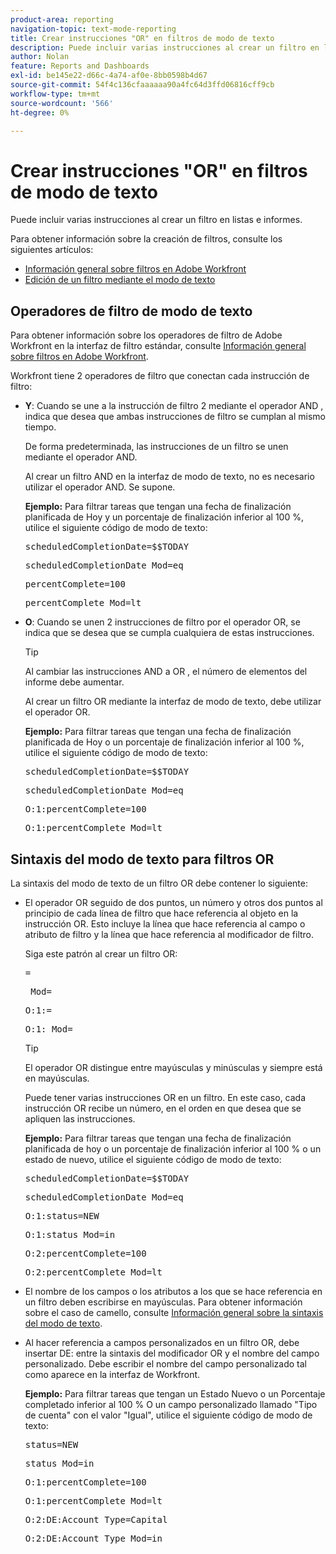 ```yaml
---
product-area: reporting
navigation-topic: text-mode-reporting
title: Crear instrucciones "OR" en filtros de modo de texto
description: Puede incluir varias instrucciones al crear un filtro en listas e informes.
author: Nolan
feature: Reports and Dashboards
exl-id: be145e22-d66c-4a74-af0e-8bb0598b4d67
source-git-commit: 54f4c136cfaaaaaa90a4fc64d3ffd06816cff9cb
workflow-type: tm+mt
source-wordcount: '566'
ht-degree: 0%

---
```


# Crear instrucciones &quot;OR&quot; en filtros de modo de texto

Puede incluir varias instrucciones al crear un filtro en listas e informes.

Para obtener información sobre la creación de filtros, consulte los siguientes artículos:

* [Información general sobre filtros en Adobe Workfront](../../../reports-and-dashboards/reports/reporting-elements/filters-overview.md)
* [Edición de un filtro mediante el modo de texto](../../../reports-and-dashboards/reports/text-mode/edit-text-mode-in-filter.md)

## Operadores de filtro de modo de texto

Para obtener información sobre los operadores de filtro de Adobe Workfront en la interfaz de filtro estándar, consulte [Información general sobre filtros en Adobe Workfront](../../../reports-and-dashboards/reports/reporting-elements/filters-overview.md).

Workfront tiene 2 operadores de filtro que conectan cada instrucción de filtro:

* **Y**: Cuando se une a la instrucción de filtro 2 mediante el operador AND , indica que desea que ambas instrucciones de filtro se cumplan al mismo tiempo.

   De forma predeterminada, las instrucciones de un filtro se unen mediante el operador AND.

   Al crear un filtro AND en la interfaz de modo de texto, no es necesario utilizar el operador AND. Se supone.

   **Ejemplo:** Para filtrar tareas que tengan una fecha de finalización planificada de Hoy y un porcentaje de finalización inferior al 100 %, utilice el siguiente código de modo de texto:

   <pre>scheduledCompletionDate=$$TODAY</pre><pre>scheduledCompletionDate_Mod=eq</pre><pre>percentComplete=100</pre><pre>percentComplete_Mod=lt</pre>

* **O**: Cuando se unen 2 instrucciones de filtro por el operador OR, se indica que se desea que se cumpla cualquiera de estas instrucciones.

   >[!TIP]
   >
   >Al cambiar las instrucciones AND a OR , el número de elementos del informe debe aumentar.

   Al crear un filtro OR mediante la interfaz de modo de texto, debe utilizar el operador OR.

   **Ejemplo:** Para filtrar tareas que tengan una fecha de finalización planificada de Hoy o un porcentaje de finalización inferior al 100 %, utilice el siguiente código de modo de texto:

   <pre>scheduledCompletionDate=$$TODAY</pre><pre>scheduledCompletionDate_Mod=eq</pre><pre>O:1:percentComplete=100</pre><pre>O:1:percentComplete_Mod=lt</pre>

## Sintaxis del modo de texto para filtros OR

La sintaxis del modo de texto de un filtro OR debe contener lo siguiente:

* El operador OR seguido de dos puntos, un número y otros dos puntos al principio de cada línea de filtro que hace referencia al objeto en la instrucción OR. Esto incluye la línea que hace referencia al campo o atributo de filtro y la línea que hace referencia al modificador de filtro.

   Siga este patrón al crear un filtro OR:

   <pre><field name in camel case>=<value></pre><pre><field name in camel case>_Mod=<modifier value></pre><pre>O:1:<field name in camel case>=<value></pre><pre>O:1:<field name in camel case>_Mod=<modifier value></pre>

   >[!TIP]
   >
   >El operador OR distingue entre mayúsculas y minúsculas y siempre está en mayúsculas.

   Puede tener varias instrucciones OR en un filtro. En este caso, cada instrucción OR recibe un número, en el orden en que desea que se apliquen las instrucciones.

   **Ejemplo:**  Para filtrar tareas que tengan una fecha de finalización planificada de hoy o un porcentaje de finalización inferior al 100 % o un estado de nuevo, utilice el siguiente código de modo de texto:

   <pre>scheduledCompletionDate=$$TODAY</pre><pre>scheduledCompletionDate_Mod=eq</pre><pre>O:1:status=NEW</pre><pre>O:1:status_Mod=in</pre><pre>O:2:percentComplete=100</pre><pre>O:2:percentComplete_Mod=lt</pre>

* El nombre de los campos o los atributos a los que se hace referencia en un filtro deben escribirse en mayúsculas. Para obtener información sobre el caso de camello, consulte [Información general sobre la sintaxis del modo de texto](../../../reports-and-dashboards/reports/text-mode/text-mode-syntax-overview.md).
* Al hacer referencia a campos personalizados en un filtro OR, debe insertar DE: entre la sintaxis del modificador OR y el nombre del campo personalizado. Debe escribir el nombre del campo personalizado tal como aparece en la interfaz de Workfront.

   **Ejemplo:** Para filtrar tareas que tengan un Estado Nuevo o un Porcentaje completado inferior al 100 % O un campo personalizado llamado &quot;Tipo de cuenta&quot; con el valor &quot;Igual&quot;, utilice el siguiente código de modo de texto:

   <pre>status=NEW</pre><pre>status_Mod=in</pre><pre>O:1:percentComplete=100</pre><pre>O:1:percentComplete_Mod=lt</pre><pre>O:2:DE:Account Type=Capital</pre><pre>O:2:DE:Account Type_Mod=in</pre>
